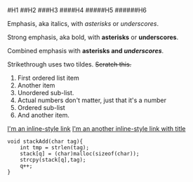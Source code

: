 #H1
##H2
###H3
####H4
#####H5
######H6

Emphasis, aka italics, with *asterisks* or _underscores_.

Strong emphasis, aka bold, with **asterisks** or __underscores__.

Combined emphasis with **asterisks and _underscores_**.

Strikethrough uses two tildes. ~~Scratch this.~~

1. First ordered list item
2. Another item
0. Unordered sub-list. 
0. Actual numbers don't matter, just that it's a number
3. Ordered sub-list
4. And another item.


[I'm an inline-style link](https://www.google.com)
[I'm an another inline-style link with title](www.twitter.com)


```
void stackAdd(char tag){
	int tmp = strlen(tag);
	stack[q] = (char)malloc(sizeof(char));
	strcpy(stack[q],tag);
	q++;
}